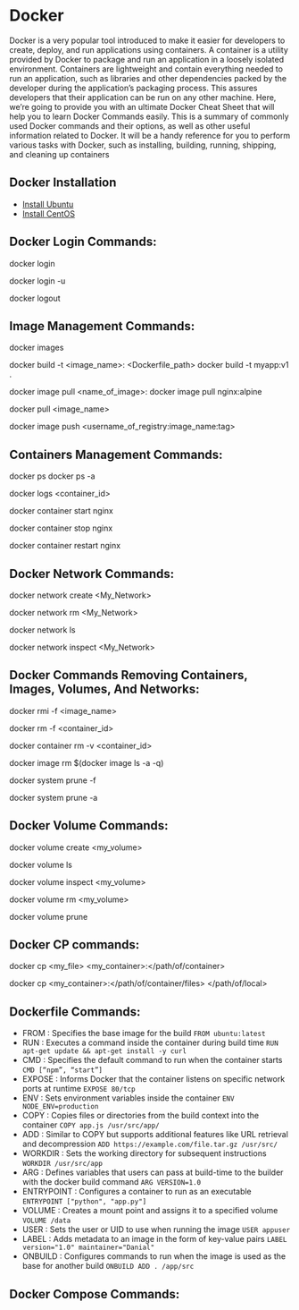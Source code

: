 # Docker
Docker is a very popular tool introduced to make it easier for developers to create, deploy, and run applications using containers. A container is a utility provided by Docker to package and run an application in a loosely isolated environment. Containers are lightweight and contain everything needed to run an application, such as libraries and other dependencies packed by the developer during the application’s packaging process. This assures developers that their application can be run on any other machine. Here, we’re going to provide you with an ultimate Docker Cheat Sheet that will help you to learn Docker Commands easily.
This is a summary of commonly used Docker commands and their options, as well as other useful information related to Docker. It will be a handy reference for you to perform various tasks with Docker, such as installing, building, running, shipping, and cleaning up containers

## Docker Installation
- [Install Ubuntu](https://docs.docker.com/engine/install/ubuntu/)
- [Install CentOS](https://docs.docker.com/engine/install/centos/)

## Docker Login Commands:
<!-- Log in to a Registry -->
docker login <registry>
<!-- Login into Docker -->
docker login -u <username>
<!-- Log in to a Registry -->
docker logout <registry>

## Image Management Commands:
<!-- Listing Images -->
docker images
<!-- Build an image -->
docker build -t <image_name>:<tag> <Dockerfile_path>
docker build -t myapp:v1 .
<!-- Pulling an Image -->
docker image pull <name_of_image>:<tag>
docker image pull nginx:alpine
<!-- Pull an image from a Docker Hub -->
docker pull <image_name>
<!-- Pushing an image -->
docker image push <username_of_registry:image_name:tag>

## Containers Management Commands:
<!-- Check the Containers -->
docker ps
docker ps -a
<!-- Container Logs -->
docker logs <container_id>
<!-- Starting Containers -->
docker container start nginx
<!-- Stopping Containers -->
docker container stop nginx
<!-- Restarting Containers -->
docker container restart nginx

## Docker Network Commands:
<!-- Creating a Network -->
docker network create <My_Network>
<!-- Removing a Network -->
docker network rm <My_Network>
<!-- Listing Networks -->
docker network ls
<!-- Getting Information About a Network -->
docker network inspect <My_Network>

## Docker Commands Removing Containers, Images, Volumes, And Networks:
<!-- Removing an Image -->
docker rmi -f <image_name>
<!-- Removing an Containers -->
docker rm -f <container_id>
<!-- Removing a Container and its Volume -->
docker container rm -v <container_id>
<!-- Removing all Images -->
docker image rm $(docker image ls -a -q)
<!-- Removing all unused (containers, images, networks and volumes) -->
docker system prune -f
<!-- Clean all -->
docker system prune -a

## Docker Volume Commands:
<!-- Creates a named volume -->
docker volume create <my_volume>
<!-- Lists the available volumes -->
docker volume ls
<!-- Displays detailed information about a volume -->
docker volume inspect <my_volume>
<!-- Removes one or more volumes -->
docker volume rm <my_volume>
<!-- Removes all unused volumes -->
docker volume prune

## Docker CP commands:
<!-- Copies files or directories from the local filesystem to the specified container -->
docker cp <my_file> <my_container>:</path/of/container>
<!-- Copies files or directories from the specified container to the local filesystem -->
docker cp <my_container>:</path/of/container/files> </path/of/local>


## Dockerfile Commands:
- FROM : Specifies the base image for the build
`FROM ubuntu:latest`
- RUN : Executes a command inside the container during build time
`RUN apt-get update && apt-get install -y curl`
- CMD : Specifies the default command to run when the container starts
`CMD [“npm”, “start”]`
- EXPOSE : Informs Docker that the container listens on specific network ports at runtime
`EXPOSE 80/tcp`
- ENV : Sets environment variables inside the container
`ENV NODE_ENV=production`
- COPY : Copies files or directories from the build context into the container
`COPY app.js /usr/src/app/`
- ADD : Similar to COPY but supports additional features like URL retrieval and decompression
`ADD https://example.com/file.tar.gz /usr/src/`
- WORKDIR : Sets the working directory for subsequent instructions
`WORKDIR /usr/src/app`
- ARG : Defines variables that users can pass at build-time to the builder with the docker build command
`ARG VERSION=1.0`
- ENTRYPOINT : Configures a container to run as an executable
`ENTRYPOINT ["python", "app.py"]`
- VOLUME : Creates a mount point and assigns it to a specified volume
`VOLUME /data`
- USER : Sets the user or UID to use when running the image
`USER appuser`
- LABEL : Adds metadata to an image in the form of key-value pairs
  `LABEL version="1.0" maintainer="Danial"`
- ONBUILD : Configures commands to run when the image is used as the base for another build
  `ONBUILD ADD . /app/src`

## Docker Compose Commands:

